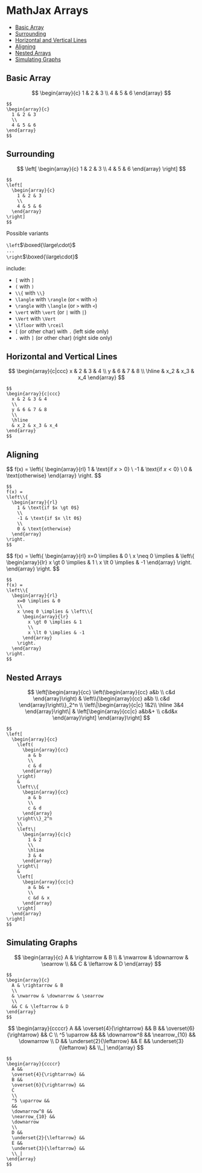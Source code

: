 # MathJax Arrays

- [Basic Array](#basic-array)
- [Surrounding](#surrounding)
- [Horizontal and Vertical Lines](#horizontal-and-vertical-lines)
- [Aligning](#aligning)
- [Nested Arrays](#nested-arrays)
- [Simulating Graphs](#simulating-graphs)

## Basic Array

$$
\begin{array}{c}
1 & 2 & 3
\\
4 & 5 & 6
\end{array}
$$

```
$$
\begin{array}{c}
  1 & 2 & 3
  \\
  4 & 5 & 6
\end{array}
$$
```

## Surrounding

$$
\left[
\begin{array}{c}
1 & 2 & 3
\\
4 & 5 & 6
\end{array}
\right]
$$

```
$$
\left[
  \begin{array}{c}
    1 & 2 & 3
    \\
    4 & 5 & 6
  \end{array}
\right]
$$
```

Possible variants

`\left`$\boxed{\large\cdot}$  
`...`  
`\right`$\boxed{\large\cdot}$

include:

- `[` with `]`
- `(` with `)`
- `\\{` with `\\}`
- `\langle` with `\rangle` (or `<` with `>`)
- `\rangle` with `\langle` (or `>` with `<`)
- `\vert` with `\vert` (or `|` with `|`)
- `\Vert` with `\Vert`
- `\lfloor` with `\rceil`
- `[` (or other char) with `.` (left side only)
- `.` with `]` (or other char) (right side only)

## Horizontal and Vertical Lines

$$
\begin{array}{c|ccc}
x & 2 & 3 & 4
\\
y & 6 & 7 & 8
\\
\hline
& x_2 & x_3 & x_4
\end{array}
$$

```
$$
\begin{array}{c|ccc}
  x & 2 & 3 & 4
  \\
  y & 6 & 7 & 8
  \\
  \hline
  & x_2 & x_3 & x_4
\end{array}
$$
```

## Aligning

$$
f(x) =
\left\\{
\begin{array}{rl}
1 & \text{if $x \gt 0$}
\\
-1 & \text{if $x \lt 0$}
\\
0 & \text{otherwise}
\end{array}
\right.
$$

```
$$
f(x) =
\left\\{
  \begin{array}{rl}
    1 & \text{if $x \gt 0$}
    \\
    -1 & \text{if $x \lt 0$}
    \\
    0 & \text{otherwise}
  \end{array}
\right.
$$
```

$$
f(x) =
\left\\{
\begin{array}{rl}
x=0 \implies & 0
\\
x \neq 0 \implies & \left\\{
\begin{array}{lr}
x \gt 0 \implies & 1
\\
x \lt 0 \implies & -1
\end{array}
\right.
\end{array}
\right.
$$

```
$$
f(x) =
\left\\{
  \begin{array}{rl}
    x=0 \implies & 0
    \\
    x \neq 0 \implies & \left\\{
      \begin{array}{lr}
        x \gt 0 \implies & 1
        \\
        x \lt 0 \implies & -1
      \end{array}
    \right.
  \end{array}
\right.
$$
```

## Nested Arrays

$$
\left[\begin{array}{cc}
  \left(\begin{array}{cc}
    a&b
    \\
    c&d
  \end{array}\right)
  &
  \left\\{\begin{array}{cc}
    a&b
    \\
    c&d
  \end{array}\right\\}_2^n
  \\
  \left\|\begin{array}{c|c}
    1&2\\
    \hline
    3&4
  \end{array}\right\|
  &
  \left[\begin{array}{cc|c}
    a&b&+
    \\
    c&d&x
  \end{array}\right]
\end{array}\right]
$$

```
$$
\left[
  \begin{array}{cc}
    \left(
      \begin{array}{cc}
        a & b
        \\
        c & d
      \end{array}
    \right)
    &
    \left\\{
      \begin{array}{cc}
        a & b
        \\
        c & d
      \end{array}
    \right\\}_2^n
    \\
    \left\|
      \begin{array}{c|c}
        1 & 2
        \\
        \hline
        3 & 4
      \end{array}
    \right\|
    &
    \left[
      \begin{array}{cc|c}
        a & b& +
        \\
        c &d & x
      \end{array}
    \right]
  \end{array}
\right]
$$
```

## Simulating Graphs

$$
\begin{array}{c}
A & \rightarrow & B
\\
& \nwarrow & \downarrow & \searrow
\\
&& C & \leftarrow & D
\end{array}
$$

```
$$
\begin{array}{c}
  A & \rightarrow & B
  \\
  & \nwarrow & \downarrow & \searrow
  \\
  && C & \leftarrow & D
\end{array}
$$
```

$$
\begin{array}{ccccr}
  A &&
  \overset{4}{\rightarrow} &&
  B &&
  \overset{6}{\rightarrow} &&
  C
  \\
  ^5 \uparrow &&
  &&
  \downarrow^8 &&
  \nearrow_{10} &&
  \downarrow
  \\
  D &&
  \underset{2}{\leftarrow} &&
  E &&
  \underset{3}{\leftarrow} &&
  \\_|
\end{array}
$$

```
$$
\begin{array}{ccccr}
  A &&
  \overset{4}{\rightarrow} &&
  B &&
  \overset{6}{\rightarrow} &&
  C
  \\
  ^5 \uparrow &&
  &&
  \downarrow^8 &&
  \nearrow_{10} &&
  \downarrow
  \\
  D &&
  \underset{2}{\leftarrow} &&
  E &&
  \underset{3}{\leftarrow} &&
  \\_|
\end{array}
$$
```
